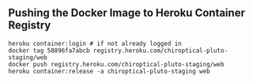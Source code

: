 Pushing the Docker Image to Heroku Container Registry
---

```
heroku container:login # if not already logged in
docker tag 58896fa7abcb registry.heroku.com/chiroptical-pluto-staging/web
docker push registry.heroku.com/chiroptical-pluto-staging/web
heroku container:release -a chiroptical-pluto-staging web
```
